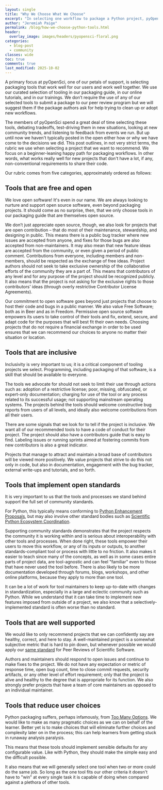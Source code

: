 ```yaml
---
layout: single
title: "Why We Choose What We Choose"
excerpt: "In selecting one workflow to package a Python project, pyOpenSci chooses between a lot of code tools. These choices often come after months of exploration and debate. Find out what motivates us to make the decisions that we do."
author: "Jeremiah Paige"
permalink: /blog/how-we-choose-python-tools.html
header:
  overlay_image: images/headers/pyopensci-floral.png
categories:
  - blog-post
  - community
classes: wide
toc: true
comments: true
last_modified: 2025-10-02
---
```


A primary focus at pyOpenSci, one of our petals of support, is selecting packaging tools that work well for our users and work well together. We use our curated selection of tooling in our packaging guide, in our online tutorials, and in our trainings. We don’t require the use of any of our selected tools to submit a package to our peer review program but we will suggest them if the package authors ask for help trying to clean up or adopt new workflows.

The members of pyOpenSci spend a great deal of time selecting these tools, debating tradeoffs, test-driving them in new situations, looking at new community trends, and listening to feedback from events we run. But up until now we haven't typically posted in the open either how or why we have come to the decisions we did. This post outlines, in not very strict terms, the rubric we use when selecting a project that we want to recommend. We focus on a beginner-leaning happy path for packaging workflows. In other words, what works really well for new projects that don't have a lot, if any, non-conventional requirements to share their code.

Our rubric comes from five categories, approximately ordered as follows:

## Tools that are free and open

We love open software! It's even in our name. We are always looking to nurture and support open source software, even beyond packaging projects. It should come as no surprise, then, that we only choose tools in our packaging guide that are themselves open source.

We don’t just appreciate open source, though, we also look for projects that are open contribution – that do most of their maintenance, stewardship, and designing in public. This means there is a public bug tracker where new issues are accepted from anyone, and fixes for those bugs are also accepted from non-maintainers. It may also mean that new feature ideas are accepted from the community, or even given a period of public comment. Contributions from everyone, including members and non-members, should be respected as the exchange of free ideas. Project authors should not seek to take exclusive ownership of the collaborative efforts of the community they are a part of. This means that contributors of any level and for any purpose of the project should be recognized publicly. It also means that the project is not asking for the exclusive rights to those contributors' ideas (through overly restrictive Contributor License Agreements).

Our commitment to open software goes beyond just projects that choose to host their code and bugs in a public manner. We also value Free Software; both as in Beer and as in Freedom. Permissive open source software empowers its users to take control of their tools and fix, extend, secure, and adapt code for the purposes that will best fit their own needs. Choosing projects that do not require a financial exchange in order to be used ensures that we can recommend our choices to anyone no matter their situation or location.

## Tools that are inclusive

Inclusivity is very important to us; it is a critical component of tooling projects we select. Programming, including packaging of that software, is a skill that should be available to everyone.

The tools we advocate for should not seek to limit their use through actions such as: adoption of a restrictive license; poor, missing, obfuscated, or expert-only documentation; charging for use of the tool or any process related to its successful usage; not supporting mainstream operating systems. The projects behind the tools should welcome constructive bug reports from users of all levels, and ideally also welcome contributions from all their users.

There are some signals that we look for to tell if the project is inclusive. We want all of our recommended tools to have a code of conduct for their project. The project should also have a contributors guide that is easy to find. Labeling issues or running sprints aimed at fostering commits from new contributors is also a great indicator.

Projects that manage to attract and maintain a broad base of contributors will be viewed more positively. We value projects that strive to do this not only in code, but also in documentation, engagement with the bug tracker, external write-ups and tutorials, and so forth.

## Tools that implement open standards

It is very important to us that the tools and processes we stand behind support the full set of community standards.

For Python, this typically means conforming to [Python Enhancement Proposals](pep.python.org), but may also involve other standard bodies such as [Scientific Python Ecosystem Coordination](https://scientific-python.org/specs/).

Supporting community standards demonstrates that the project respects the community it is working within and is serious about interoperability with other tools and processes. When done right, these tools empower their users to move this workflow, or any of its inputs or outputs, to another standards-compliant tool or process with little to no friction. It also makes it easier to teach since many of the concepts, as well as in some cases entire parts of project data, are tool-agnostic and can feel "familiar" even to those that have never used the tool before. There is also likely to be more documentation developed through forums, blogs, workshops, and other online platforms, because they apply to more than one tool.

It can be a lot of work for tool maintainers to keep up-to-date with changes in standardization, especially in a large and eclectic community such as Python. While we understand that it can take time to implement new features imposed from outside of a project, we also know that a selectively-implemented standard is often worse than no standard.

## Tools that are well supported

We would like to only recommend projects that we can confidently say are healthy, correct, and here to stay. A well-maintained project is a somewhat subjective metric that is hard to pin down, but whenever possible we would apply our [same standard](https://www.pyopensci.org/software-peer-review/how-to/author-guide.html#does-your-package-meet-packaging-requirements) for Peer Reviews of Scientific Software.

Authors and maintainers should respond to open issues and continue to make fixes to the project. We do not have any expectation or metric of response time, open bug count, time to close commit requests, security artifacts, or any other level of effort requirement; only that the project is alive and healthy to the degree that is appropriate for its function. We also strongly prefer projects that have a team of core maintainers as opposed to an individual maintainer.

## Tools that reduce user choices

Python packaging suffers, perhaps infamously, from [Too Many Options](https://www.pyopensci.org/blog/python-packaging-friends-dont-let-friends-package-alone.html#just-say-no-to-tmo). We would like to make as many pragmatic choices as we can on behalf of the learner. Better yet is to make choices that will eliminate further choices and complexity later on in the process; this can help learners from getting stuck in runaway analysis paralysis.

This means that these tools should implement sensible defaults for any configurable value. Like with Python, they should make the simple easy and the difficult possible.

It also means that we will generally select one tool when two or more could do the same job. So long as the one tool fits our other criteria it doesn't have to "win" at every single task it is capable of doing when compared against a plethora of other tools.
